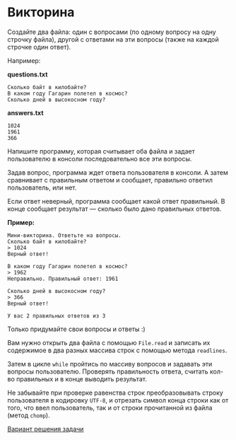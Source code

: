 # Викторина 

Создайте два файла: один с вопросами (по одному вопросу на одну строчку файла), другой с ответами на эти вопросы (также на каждой строчке один ответ). 

Например:

**questions.txt**

```
Сколько байт в килобайте?
В каком году Гагарин полетел в космос?
Сколько дней в высокосном году?
```

**answers.txt**

```
1024
1961
366
```

Напишите программу, которая считывает оба файла и задает пользователю в консоли последовательно все эти вопросы.

Задав вопрос, программа ждет ответа пользователя в консоли. А затем сравнивает с правильным ответом и сообщает, правильно ответил пользователь, или нет.

Если ответ неверный, программа сообщает какой ответ правильный. В конце сообщает результат — сколько было дано правильных ответов.

**Пример:**

```
Мини-викторина. Ответьте на вопросы.
Сколько байт в килобайте?
> 1024
Верный ответ!

В каком году Гагарин полетел в космос?
> 1962
Неправильно. Правильный ответ: 1961

Сколько дней в высокосном году?
> 366
Верный ответ!

У вас 2 правильных ответов из 3
```

Только придумайте свои вопросы и ответы :)

<div class="rubyrush-task-hint">

Вам нужно открыть два файла с помощью `File.read` и записать их содержимое в два разных массива строк с помощью метода `readlines`. 

Затем в цикле `while` пройтись по массиву вопросов и задавать эти вопросы пользователю. Проверять правильность ответа, считать кол-во правильных и в конце выводить результат. 

Не забывайте при проверке равенства строк преобразовывать строку пользователя в кодировку `UTF-8`, и отрезать символ конца строки как от того, что ввел пользователь, так и от строки прочитанной из файла (метод `chomp`).

</div>


<div class="rubyrush-task-answer">

<p>
<a href="https://github.com/aristofun/rubyrush-path/tree/master/steps/read-files-03/solution/" class="rubyrush-task-solution-link">Вариант решения задачи</a>
</p>

</div>
